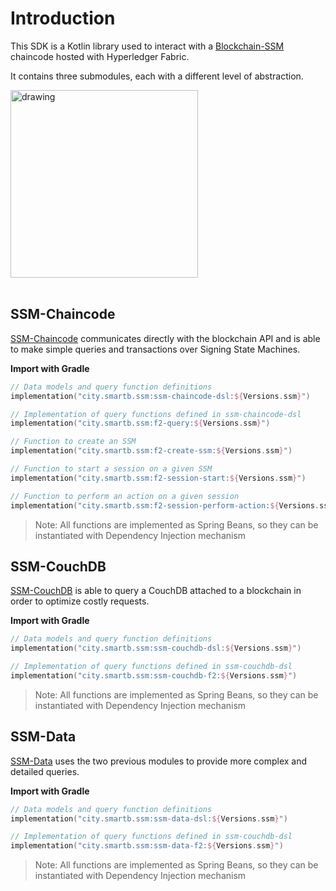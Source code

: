 # Introduction

This SDK is a Kotlin library used to interact with a [Blockchain-SSM](https://github.com/civis-blockchain/blockchain-ssm) chaincode hosted with Hyperledger Fabric.

It contains three submodules, each with a different level of abstraction.  

<img src="https://docs.smartb.city/s3/docs/ssm/diagrams/architecture.png" alt="drawing" width="300"/>
<br /><br />

## SSM-Chaincode

[SSM-Chaincode](/docs/chaincode-dsl-signing-state-machine--page) communicates directly with the blockchain API and is able to make simple queries and transactions over Signing State Machines.

**Import with Gradle**
```kotlin
// Data models and query function definitions
implementation("city.smartb.ssm:ssm-chaincode-dsl:${Versions.ssm}")

// Implementation of query functions defined in ssm-chaincode-dsl
implementation("city.smartb.ssm:f2-query:${Versions.ssm}")

// Function to create an SSM
implementation("city.smartb.ssm:f2-create-ssm:${Versions.ssm}")

// Function to start a session on a given SSM
implementation("city.smartb.ssm:f2-session-start:${Versions.ssm}")

// Function to perform an action on a given session
implementation("city.smartb.ssm:f2-session-perform-action:${Versions.ssm}")
```
> Note: All functions are implemented as Spring Beans, so they can be instantiated with Dependency Injection mechanism

## SSM-CouchDB

[SSM-CouchDB](/docs/ssm-couchdb-general--page) is able to query a CouchDB attached to a blockchain in order to optimize costly requests.

**Import with Gradle**
```kotlin
// Data models and query function definitions
implementation("city.smartb.ssm:ssm-couchdb-dsl:${Versions.ssm}")

// Implementation of query functions defined in ssm-couchdb-dsl
implementation("city.smartb.ssm:ssm-couchdb-f2:${Versions.ssm}")
```
> Note: All functions are implemented as Spring Beans, so they can be instantiated with Dependency Injection mechanism

## SSM-Data

[SSM-Data](/docs/ssm-tx-general--page) uses the two previous modules to provide more complex and detailed queries.

**Import with Gradle**
```kotlin
// Data models and query function definitions
implementation("city.smartb.ssm:ssm-data-dsl:${Versions.ssm}")

// Implementation of query functions defined in ssm-couchdb-dsl
implementation("city.smartb.ssm:ssm-data-f2:${Versions.ssm}")
```
> Note: All functions are implemented as Spring Beans, so they can be instantiated with Dependency Injection mechanism
